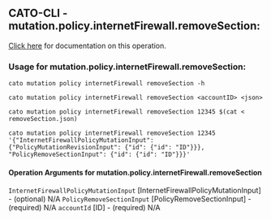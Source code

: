 
## CATO-CLI - mutation.policy.internetFirewall.removeSection:
[Click here](https://api.catonetworks.com/documentation/#mutation-removeSection) for documentation on this operation.

### Usage for mutation.policy.internetFirewall.removeSection:

`cato mutation policy internetFirewall removeSection -h`

`cato mutation policy internetFirewall removeSection <accountID> <json>`

`cato mutation policy internetFirewall removeSection 12345 $(cat < removeSection.json)`

`cato mutation policy internetFirewall removeSection 12345 '{"InternetFirewallPolicyMutationInput": {"PolicyMutationRevisionInput": {"id": {"id": "ID"}}}, "PolicyRemoveSectionInput": {"id": {"id": "ID"}}}'`

#### Operation Arguments for mutation.policy.internetFirewall.removeSection ####
`InternetFirewallPolicyMutationInput` [InternetFirewallPolicyMutationInput] - (optional) N/A 
`PolicyRemoveSectionInput` [PolicyRemoveSectionInput] - (required) N/A 
`accountId` [ID] - (required) N/A 
